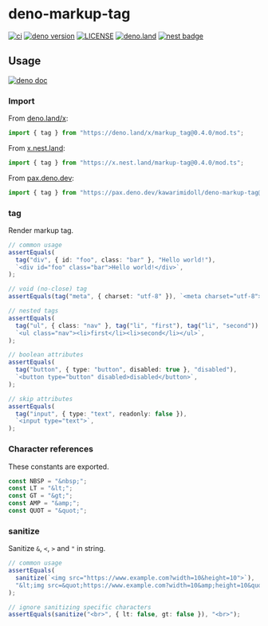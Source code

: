 # deno-markup-tag

[![ci](https://github.com/kawarimidoll/deno-markup-tag/workflows/ci/badge.svg)](.github/workflows/ci.yml)
[![deno version](https://img.shields.io/badge/deno-%5E1.13.0-green?logo=deno)](https://deno.land)
[![LICENSE](https://img.shields.io/badge/license-MIT-brightgreen)](LICENSE)
[![deno.land](https://img.shields.io/github/v/tag/kawarimidoll/deno-markup-tag?style=flat&logo=deno&label=deno.land&color=steelblue&sort=semver)](https://deno.land/x/markup_tag)
[![nest badge](https://nest.land/badge.svg)](https://nest.land/package/markup-tag)

## Usage

[![deno doc](https://doc.deno.land/badge.svg)](https://doc.deno.land/https/deno.land/x/markup_tag/mod.ts)

### Import

From [deno.land/x](https://deno.land/x):

```ts
import { tag } from "https://deno.land/x/markup_tag@0.4.0/mod.ts";
```

From [x.nest.land](http://nest.land):

```ts
import { tag } from "https://x.nest.land/markup-tag@0.4.0/mod.ts";
```

From [pax.deno.dev](http://pax.deno.dev):

```ts
import { tag } from "https://pax.deno.dev/kawarimidoll/deno-markup-tag@0.4.0";
```

### tag

Render markup tag.

```ts
// common usage
assertEquals(
  tag("div", { id: "foo", class: "bar" }, "Hello world!"),
  `<div id="foo" class="bar">Hello world!</div>`,
);

// void (no-close) tag
assertEquals(tag("meta", { charset: "utf-8" }), `<meta charset="utf-8">`);

// nested tags
assertEquals(
  tag("ul", { class: "nav" }, tag("li", "first"), tag("li", "second")),
  `<ul class="nav"><li>first</li><li>second</li></ul>`,
);

// boolean attributes
assertEquals(
  tag("button", { type: "button", disabled: true }, "disabled"),
  `<button type="button" disabled>disabled</button>`,
);

// skip attributes
assertEquals(
  tag("input", { type: "text", readonly: false }),
  `<input type="text">`,
);
```

### Character references

These constants are exported.

```ts
const NBSP = "&nbsp;";
const LT = "&lt;";
const GT = "&gt;";
const AMP = "&amp;";
const QUOT = "&quot;";
```

### sanitize

Sanitize `&`, `<`, `>` and `"` in string.

```ts
// common usage
assertEquals(
  sanitize(`<img src="https://www.example.com?width=10&height=10">`),
  "&lt;img src=&quot;https://www.example.com?width=10&amp;height=10&quot;&gt;",
);

// ignore sanitizing specific characters
assertEquals(sanitize("<br>", { lt: false, gt: false }), "<br>");
```
